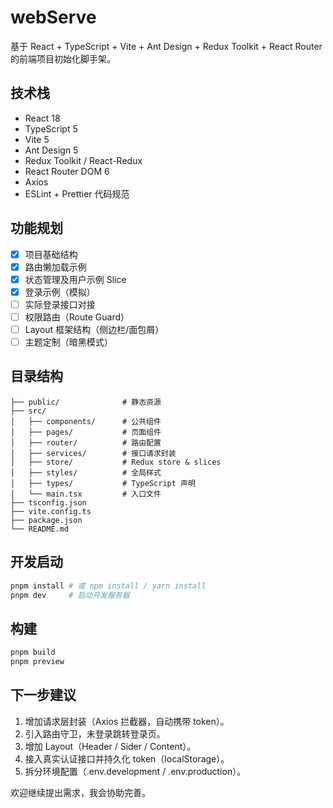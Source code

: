 # webServe

基于 React + TypeScript + Vite + Ant Design + Redux Toolkit + React Router 的前端项目初始化脚手架。

## 技术栈
- React 18
- TypeScript 5
- Vite 5
- Ant Design 5
- Redux Toolkit / React-Redux
- React Router DOM 6
- Axios
- ESLint + Prettier 代码规范

## 功能规划
- [x] 项目基础结构
- [x] 路由懒加载示例
- [x] 状态管理及用户示例 Slice
- [x] 登录示例（模拟）
- [ ] 实际登录接口对接
- [ ] 权限路由（Route Guard）
- [ ] Layout 框架结构（侧边栏/面包屑）
- [ ] 主题定制（暗黑模式）

## 目录结构
```
├── public/              # 静态资源
├── src/
│   ├── components/      # 公共组件
│   ├── pages/           # 页面组件
│   ├── router/          # 路由配置
│   ├── services/        # 接口请求封装
│   ├── store/           # Redux store & slices
│   ├── styles/          # 全局样式
│   ├── types/           # TypeScript 声明
│   └── main.tsx         # 入口文件
├── tsconfig.json
├── vite.config.ts
├── package.json
└── README.md
```

## 开发启动
```bash
pnpm install # 或 npm install / yarn install
pnpm dev     # 启动开发服务器
```

## 构建
```bash
pnpm build
pnpm preview
```

## 下一步建议
1. 增加请求层封装（Axios 拦截器，自动携带 token）。
2. 引入路由守卫，未登录跳转登录页。 
3. 增加 Layout（Header / Sider / Content）。
4. 接入真实认证接口并持久化 token（localStorage）。
5. 拆分环境配置（.env.development / .env.production）。

欢迎继续提出需求，我会协助完善。
